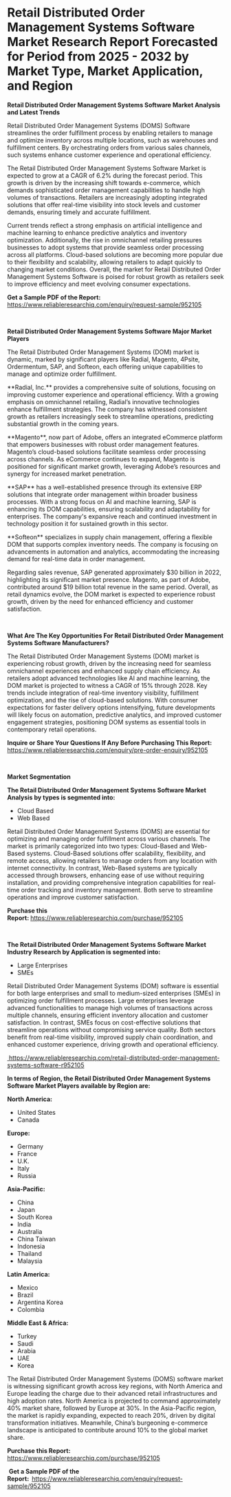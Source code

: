 <p><h1>Retail Distributed Order Management Systems Software Market Research Report Forecasted for Period from 2025 -  2032 by Market Type, Market Application, and Region</h1></p><p><strong>Retail Distributed Order Management Systems Software Market Analysis and Latest Trends</strong></p>
<p><p>Retail Distributed Order Management Systems (DOMS) Software streamlines the order fulfillment process by enabling retailers to manage and optimize inventory across multiple locations, such as warehouses and fulfillment centers. By orchestrating orders from various sales channels, such systems enhance customer experience and operational efficiency.</p><p>The Retail Distributed Order Management Systems Software Market is expected to grow at a CAGR of 6.2% during the forecast period. This growth is driven by the increasing shift towards e-commerce, which demands sophisticated order management capabilities to handle high volumes of transactions. Retailers are increasingly adopting integrated solutions that offer real-time visibility into stock levels and customer demands, ensuring timely and accurate fulfillment. </p><p>Current trends reflect a strong emphasis on artificial intelligence and machine learning to enhance predictive analytics and inventory optimization. Additionally, the rise in omnichannel retailing pressures businesses to adopt systems that provide seamless order processing across all platforms. Cloud-based solutions are becoming more popular due to their flexibility and scalability, allowing retailers to adapt quickly to changing market conditions. Overall, the market for Retail Distributed Order Management Systems Software is poised for robust growth as retailers seek to improve efficiency and meet evolving consumer expectations.</p></p>
<p><strong>Get a Sample PDF of the Report:&nbsp;</strong> <a href="https://www.reliableresearchiq.com/enquiry/request-sample/952105?utm_campaign=3138&utm_medium=2&utm_source=Github&utm_content=ia&utm_term=17042025&utm_id=retail-distributed-order-management-systems-software">https://www.reliableresearchiq.com/enquiry/request-sample/952105</a></p>
<p>&nbsp;</p>
<p><strong>Retail Distributed Order Management Systems Software Major Market Players</strong></p>
<p><p>The Retail Distributed Order Management Systems (DOM) market is dynamic, marked by significant players like Radial, Magento, 4Psite, Ordermentum, SAP, and Softeon, each offering unique capabilities to manage and optimize order fulfillment.</p><p>**Radial, Inc.** provides a comprehensive suite of solutions, focusing on improving customer experience and operational efficiency. With a growing emphasis on omnichannel retailing, Radial’s innovative technologies enhance fulfillment strategies. The company has witnessed consistent growth as retailers increasingly seek to streamline operations, predicting substantial growth in the coming years.</p><p>**Magento**, now part of Adobe, offers an integrated eCommerce platform that empowers businesses with robust order management features. Magento’s cloud-based solutions facilitate seamless order processing across channels. As eCommerce continues to expand, Magento is positioned for significant market growth, leveraging Adobe’s resources and synergy for increased market penetration.</p><p>**SAP** has a well-established presence through its extensive ERP solutions that integrate order management within broader business processes. With a strong focus on AI and machine learning, SAP is enhancing its DOM capabilities, ensuring scalability and adaptability for enterprises. The company's expansive reach and continued investment in technology position it for sustained growth in this sector.</p><p>**Softeon** specializes in supply chain management, offering a flexible DOM that supports complex inventory needs. The company is focusing on advancements in automation and analytics, accommodating the increasing demand for real-time data in order management.</p><p>Regarding sales revenue, SAP generated approximately $30 billion in 2022, highlighting its significant market presence. Magento, as part of Adobe, contributed around $19 billion total revenue in the same period. Overall, as retail dynamics evolve, the DOM market is expected to experience robust growth, driven by the need for enhanced efficiency and customer satisfaction.</p></p>
<p>&nbsp;</p>
<p><strong>What Are The Key Opportunities For Retail Distributed Order Management Systems Software Manufacturers?</strong></p>
<p><p>The Retail Distributed Order Management Systems (DOM) market is experiencing robust growth, driven by the increasing need for seamless omnichannel experiences and enhanced supply chain efficiency. As retailers adopt advanced technologies like AI and machine learning, the DOM market is projected to witness a CAGR of 15% through 2028. Key trends include integration of real-time inventory visibility, fulfillment optimization, and the rise of cloud-based solutions. With consumer expectations for faster delivery options intensifying, future developments will likely focus on automation, predictive analytics, and improved customer engagement strategies, positioning DOM systems as essential tools in contemporary retail operations.</p></p>
<p><strong>Inquire or Share Your Questions If Any Before Purchasing This Report:</strong> <a href="https://www.reliableresearchiq.com/enquiry/pre-order-enquiry/952105?utm_campaign=3138&utm_medium=2&utm_source=Github&utm_content=ia&utm_term=17042025&utm_id=retail-distributed-order-management-systems-software">https://www.reliableresearchiq.com/enquiry/pre-order-enquiry/952105</a></p>
<p>&nbsp;</p>
<p><strong>Market Segmentation</strong></p>
<p><strong>The Retail Distributed Order Management Systems Software Market Analysis by types is segmented into:</strong></p>
<p><ul><li>Cloud Based</li><li>Web Based</li></ul></p>
<p><p>Retail Distributed Order Management Systems (DOMS) are essential for optimizing and managing order fulfillment across various channels. The market is primarily categorized into two types: Cloud-Based and Web-Based systems. Cloud-Based solutions offer scalability, flexibility, and remote access, allowing retailers to manage orders from any location with internet connectivity. In contrast, Web-Based systems are typically accessed through browsers, enhancing ease of use without requiring installation, and providing comprehensive integration capabilities for real-time order tracking and inventory management. Both serve to streamline operations and improve customer satisfaction.</p></p>
<p><strong>Purchase this Report:&nbsp;</strong><a href="https://www.reliableresearchiq.com/purchase/952105?utm_campaign=3138&utm_medium=2&utm_source=Github&utm_content=ia&utm_term=17042025&utm_id=retail-distributed-order-management-systems-software">https://www.reliableresearchiq.com/purchase/952105</a></p>
<p>&nbsp;</p>
<p><strong>The Retail Distributed Order Management Systems Software Market Industry Research by Application is segmented into:</strong></p>
<p><ul><li>Large Enterprises</li><li>SMEs</li></ul></p>
<p><p>Retail Distributed Order Management Systems (DOM) software is essential for both large enterprises and small to medium-sized enterprises (SMEs) in optimizing order fulfillment processes. Large enterprises leverage advanced functionalities to manage high volumes of transactions across multiple channels, ensuring efficient inventory allocation and customer satisfaction. In contrast, SMEs focus on cost-effective solutions that streamline operations without compromising service quality. Both sectors benefit from real-time visibility, improved supply chain coordination, and enhanced customer experience, driving growth and operational efficiency.</p></p>
<p><a href="https://www.reliableresearchiq.com/retail-distributed-order-management-systems-software-r952105?utm_campaign=3138&utm_medium=2&utm_source=Github&utm_content=ia&utm_term=17042025&utm_id=retail-distributed-order-management-systems-software">&nbsp;https://www.reliableresearchiq.com/retail-distributed-order-management-systems-software-r952105</a></p>
<p><strong>In terms of Region, the Retail Distributed Order Management Systems Software Market Players available by Region are:</strong></p>
<p>
    <p> <strong> North America: </strong>
        <ul>
            <li>United States</li>
            <li>Canada</li>
        </ul>
        </p> 
    <p> <strong> Europe: </strong>
        <ul>
            <li>Germany</li>
            <li>France</li>
            <li>U.K.</li>
            <li>Italy</li>
            <li>Russia</li>
        </ul>
        </p> 
    <p> <strong> Asia-Pacific: </strong>
        <ul>
            <li>China</li>
            <li>Japan</li>
            <li>South Korea</li>
            <li>India</li>
            <li>Australia</li>
            <li>China Taiwan</li>
            <li>Indonesia</li>
            <li>Thailand</li>
            <li>Malaysia</li>
        </ul>
        </p> 
    <p> <strong> Latin America: </strong>
        <ul>
            <li>Mexico</li>
            <li>Brazil</li>
            <li>Argentina Korea</li>
            <li>Colombia</li>
        </ul>
        </p> 
    <p> <strong> Middle East & Africa: </strong>
        <ul>
            <li>Turkey</li>
            <li>Saudi</li>
            <li>Arabia</li>
            <li>UAE</li>
            <li>Korea</li>
        </ul>
    </p>
    </p>
<p><p>The Retail Distributed Order Management Systems (DOMS) software market is witnessing significant growth across key regions, with North America and Europe leading the charge due to their advanced retail infrastructures and high adoption rates. North America is projected to command approximately 40% market share, followed by Europe at 30%. In the Asia-Pacific region, the market is rapidly expanding, expected to reach 20%, driven by digital transformation initiatives. Meanwhile, China’s burgeoning e-commerce landscape is anticipated to contribute around 10% to the global market share.</p></p>
<p><strong>Purchase this Report: </strong><a href="https://www.reliableresearchiq.com/purchase/952105?utm_campaign=3138&utm_medium=2&utm_source=Github&utm_content=ia&utm_term=17042025&utm_id=retail-distributed-order-management-systems-software">https://www.reliableresearchiq.com/purchase/952105</a></p>
<p>&nbsp;<strong>Get a Sample PDF of the Report:&nbsp;&nbsp;</strong><a href="https://www.reliableresearchiq.com/enquiry/request-sample/952105?utm_campaign=3138&utm_medium=2&utm_source=Github&utm_content=ia&utm_term=17042025&utm_id=retail-distributed-order-management-systems-software">https://www.reliableresearchiq.com/enquiry/request-sample/952105</a></p>
<p><strong></strong></p>
<p><p></p><p></p><p></p></p>